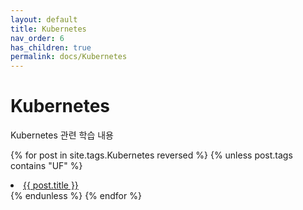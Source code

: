 ```yaml
---
layout: default
title: Kubernetes
nav_order: 6
has_children: true
permalink: docs/Kubernetes
---
```

# Kubernetes
Kubernetes 관련 학습 내용

{% for post in site.tags.Kubernetes reversed %}
{% unless post.tags contains "UF" %}
  <li><a href="{{ post.url }}">{{ post.title }}</a></li>
{% endunless %}
{% endfor %}